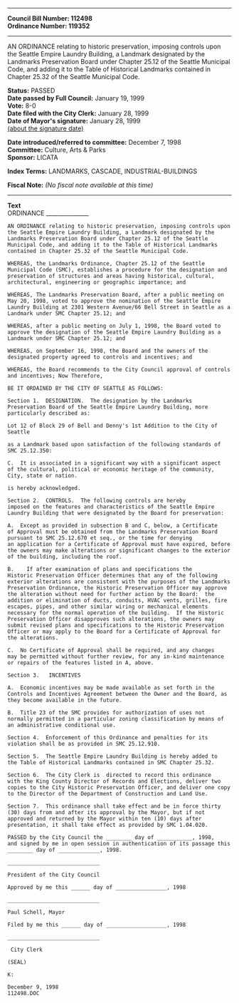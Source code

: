 * * * * *  
  
**Council Bill Number: [](#h0)[](#h2)112498**   
**Ordinance Number: 119352**  
  
* * * * *  
  
AN ORDINANCE relating to historic preservation, imposing controls upon the Seattle Empire Laundry Building, a Landmark designated by the Landmarks Preservation Board under Chapter 25.12 of the Seattle Municipal Code, and adding it to the Table of Historical Landmarks contained in Chapter 25.32 of the Seattle Municipal Code.  
  
**Status:** PASSED   
**Date passed by Full Council:** January 19, 1999   
**Vote:** 8-0   
**Date filed with the City Clerk:** January 28, 1999   
**Date of Mayor's signature:** January 28, 1999   
[(about the signature date)](/~public/approvaldate.htm)   
  
  
**Date introduced/referred to committee:** December 7, 1998   
**Committee:** Culture, Arts & Parks   
**Sponsor:** LICATA   
  
**Index Terms:** LANDMARKS, CASCADE, INDUSTRIAL-BUILDINGS  
  
**Fiscal Note:** *(No fiscal note available at this time)*  
  
* * * * *  
  
**Text**  
    ORDINANCE _______________  
  
    AN ORDINANCE relating to historic preservation, imposing controls upon  
    the Seattle Empire Laundry Building, a Landmark designated by the  
    Landmarks Preservation Board under Chapter 25.12 of the Seattle  
    Municipal Code, and adding it to the Table of Historical Landmarks  
    contained in Chapter 25.32 of the Seattle Municipal Code.  
  
    WHEREAS, the Landmarks Ordinance, Chapter 25.12 of the Seattle  
    Municipal Code (SMC), establishes a procedure for the designation and  
    preservation of structures and areas having historical, cultural,  
    architectural, engineering or geographic importance; and  
  
    WHEREAS, The Landmarks Preservation Board, after a public meeting on  
    May 20, 1998, voted to approve the nomination of the Seattle Empire  
    Laundry Building at 2301 Western Avenue/66 Bell Street in Seattle as a  
    Landmark under SMC Chapter 25.12; and  
  
    WHEREAS, after a public meeting on July 1, 1998, the Board voted to  
    approve the designation of the Seattle Empire Laundry Building as a  
    Landmark under SMC Chapter 25.12; and  
  
    WHEREAS, on September 16, 1998, the Board and the owners of the  
    designated property agreed to controls and incentives; and  
  
    WHEREAS, the Board recommends to the City Council approval of controls  
    and incentives; Now Therefore,  
  
    BE IT ORDAINED BY THE CITY OF SEATTLE AS FOLLOWS:  
  
    Section 1.  DESIGNATION.  The designation by the Landmarks  
    Preservation Board of the Seattle Empire Laundry Building, more  
    particularly described as:  
  
    Lot 12 of Block 29 of Bell and Denny's 1st Addition to the City of  
    Seattle  
  
    as a Landmark based upon satisfaction of the following standards of  
    SMC 25.12.350:  
  
    C.  It is associated in a significant way with a significant aspect  
    of the cultural, political or economic heritage of the community,  
    City, state or nation.  
  
    is hereby acknowledged.  
  
    Section 2.  CONTROLS.  The following controls are hereby  
    imposed on the features and characteristics of the Seattle Empire  
    Laundry Building that were designated by the Board for preservation:  
  
    A.  Except as provided in subsection B and C, below, a Certificate  
    of Approval must be obtained from the Landmarks Preservation Board  
    pursuant to SMC 25.12.670 et seq., or the time for denying  
    an application for a Certificate of Approval must have expired, before  
    the owners may make alterations or significant changes to the exterior  
    of the building, including the roof.  
  
    B.    If after examination of plans and specifications the  
    Historic Preservation Officer determines that any of the following  
    exterior alterations are consistent with the purposes of the Landmarks  
    Preservation Ordinance, the Historic Preservation Officer may approve  
    the alteration without need for further action by the Board:  the  
    addition or elimination of ducts, conduits, HVAC vents, grilles, fire  
    escapes, pipes, and other similar wiring or mechanical elements  
    necessary for the normal operation of the building.  If the Historic  
    Preservation Officer disapproves such alterations, the owners may  
    submit revised plans and specifications to the Historic Preservation  
    Officer or may apply to the Board for a Certificate of Approval for  
    the alterations.  
  
    C.  No Certificate of Approval shall be required, and any changes  
    may be permitted without further review, for any in-kind maintenance  
    or repairs of the features listed in A, above.  
  
    Section 3.   INCENTIVES  
  
    A.  Economic incentives may be made available as set forth in the  
    Controls and Incentives Agreement between the Owner and the Board, as  
    they become available in the future.  
  
    B.  Title 23 of the SMC provides for authorization of uses not  
    normally permitted in a particular zoning classification by means of  
    an administrative conditional use.  
  
    Section 4.  Enforcement of this Ordinance and penalties for its  
    violation shall be as provided in SMC 25.12.910.  
  
    Section 5.  The Seattle Empire Laundry Building is hereby added to  
    the Table of Historical Landmarks contained in SMC Chapter 25.32.  
  
    Section 6.  The City Clerk is  directed to record this ordinance  
    with the King County Director of Records and Elections, deliver two  
    copies to the City Historic Preservation Officer, and deliver one copy  
    to the Director of the Department of Construction and Land Use.  
  
    Section 7.  This ordinance shall take effect and be in force thirty  
    (30) days from and after its approval by the Mayor, but if not  
    approved and returned by the Mayor within ten (10) days after  
    presentation, it shall take effect as provided by SMC 1.04.020.  
  
    PASSED by the City Council the ________ day of ___________, 1998,  
    and signed by me in open session in authentication of its passage this  
    ________ day of _____________, 1998.  
  
    _____________________________  
  
    President of the City Council  
  
    Approved by me this ______ day of ________________, 1998  
  
    _____________________________  
  
    Paul Schell, Mayor  
  
    Filed by me this ______ day of ___________________, 1998  
  
    _____________________________  
  
     City Clerk  
  
    (SEAL)  
  
    K:  
  
    December 9, 1998  
    112498.DOC  
